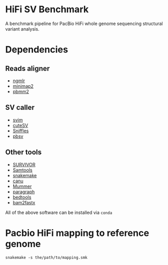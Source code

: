 # HiFi SV Benchmark
A benchmark pipeline for PacBio HiFi whole genome sequencing structural variant analysis.
# Dependencies
## Reads aligner
* [ngmlr](https://github.com/philres/ngmlr)  
* [minimap2](https://github.com/lh3/minimap2)  
* [pbmm2](https://github.com/PacificBiosciences/pbmm2)  
## SV caller
* [svim](https://github.com/eldariont/svim)  
* [cuteSV](https://github.com/tjiangHIT/cuteSV)  
* [Sniffles](https://github.com/fritzsedlazeck/Sniffles)  
* [pbsv](https://github.com/PacificBiosciences/pbsv)
## Other tools
* [SURVIVOR](https://github.com/fritzsedlazeck/SURVIVOR)  
* [Samtools](https://github.com/samtools/samtools)  
* [snakemake](https://github.com/snakemake/snakemake)  
* [canu](https://github.com/marbl/canu)  
* [Mummer](https://github.com/mummer4/mummer)
* [paragraph](https://github.com/Illumina/paragraph)
* [bedtools](https://github.com/arq5x/bedtools2)
* [bam2fastx](https://github.com/PacificBiosciences/bam2fastx)

All of the above software can be installed via ```conda```
# Pacbio HiFi mapping to reference genome
```
snakemake -s the/path/to/mapping.smk
```

